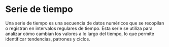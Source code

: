 # Serie de tiempo

Una serie de tiempo es una secuencia de datos numéricos que se recopilan o registran en intervalos regulares de tiempo. Esta serie se utiliza para analizar cómo cambian los valores a lo largo del tiempo, lo que permite identificar tendencias, patrones y ciclos. 
